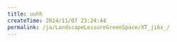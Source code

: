 ```yaml
---
title: uuhh
createTime: 2024/11/07 23:24:44
permalink: /ja/LandscapeLeisureGreenSpace/XT_ji6x_/
---
```

